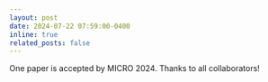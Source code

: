 ```yaml
---
layout: post
date: 2024-07-22 07:59:00-0400
inline: true
related_posts: false
---
```


One paper is accepted by MICRO 2024. Thanks to all collaborators!

<!-- ---
layout: post
date: 2016-01-15 07:59:00-0400
inline: true
related_posts: false
---

A simple inline announcement with Markdown emoji! :sparkles: :smile: -->
